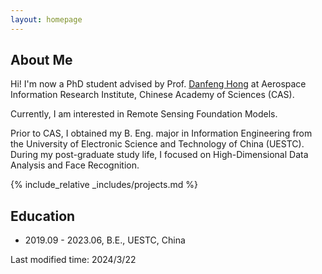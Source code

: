 ```yaml
---
layout: homepage
---
```


## About Me

Hi! I'm now a PhD student advised by Prof. <a href="https://sites.google.com/view/danfeng-hong">Danfeng Hong</a> at Aerospace Information Research Institute, Chinese Academy of Sciences (CAS).

Currently, I am interested in Remote Sensing Foundation Models.

Prior to CAS, I obtained my B. Eng. major in Information Engineering from the University of Electronic Science and Technology of China (UESTC). During my post-graduate study life, I focused on High-Dimensional Data Analysis and Face Recognition.

{% include_relative _includes/projects.md %}

[^_^]:
      ## Honors and Awards
      
      - 2022.06, Finalist Prize of Image Denoising Track (Top1.5%), ZTE Algorithm Competition.
      - 2018.10, Outstanding Undergraduate International Exchange Program Scholarship(Top 2), CSC. 
      - 2018.08, National University Mathematical Modeling Competition(Top 10).


## Education
- 2019.09 - 2023.06, B.E., UESTC, China

Last modified time: 2024/3/22

<script type="text/javascript" id="clustrmaps" src="//clustrmaps.com/map_v2.js?d=3LGrgmyYI_ZwG_L9hAge87EruQozTUiUfLqacVMTNd0&cl=ffffff&w=a"></script>
